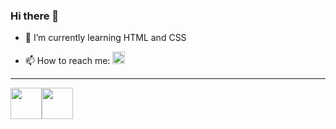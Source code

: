 ### Hi there 👋

<!--
**glachan/glachan** is a ✨ _special_ ✨ repository because its `README.md` (this file) appears on your GitHub profile.

Here are some ideas to get you started:

- 🔭 I’m currently working on ... -->
- 🌱 I’m currently learning HTML and CSS
<!-- - 👯 I’m looking to collaborate on ...
- 🤔 I’m looking for help with ...
- 💬 Ask me about ... --->
- 📫 How to reach me: <a href="https://www.linkedin.com/in/grzegorz-lachan/">
    <img height="20" src="https://cdn2.iconfinder.com/data/icons/social-icon-3/512/social_style_3_in-306.png"/>
</a>
<!--- - 😄 Pronouns: ...
- ⚡ Fun fact: ... --->

---

<img height=50 src="https://cdn.jsdelivr.net/gh/devicons/devicon/icons/html5/html5-original.svg" /><img height=50 src="https://cdn.jsdelivr.net/gh/devicons/devicon/icons/css3/css3-original.svg" />
